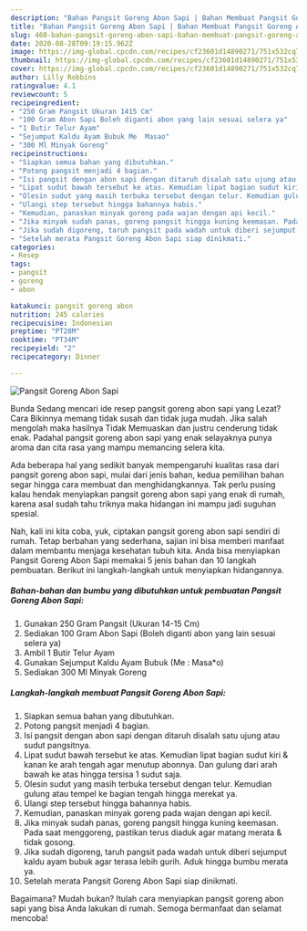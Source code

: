 ```yaml
---
description: "Bahan Pangsit Goreng Abon Sapi | Bahan Membuat Pangsit Goreng Abon Sapi Yang Paling Enak"
title: "Bahan Pangsit Goreng Abon Sapi | Bahan Membuat Pangsit Goreng Abon Sapi Yang Paling Enak"
slug: 460-bahan-pangsit-goreng-abon-sapi-bahan-membuat-pangsit-goreng-abon-sapi-yang-paling-enak
date: 2020-08-28T09:19:15.962Z
image: https://img-global.cpcdn.com/recipes/cf23601d14890271/751x532cq70/pangsit-goreng-abon-sapi-foto-resep-utama.jpg
thumbnail: https://img-global.cpcdn.com/recipes/cf23601d14890271/751x532cq70/pangsit-goreng-abon-sapi-foto-resep-utama.jpg
cover: https://img-global.cpcdn.com/recipes/cf23601d14890271/751x532cq70/pangsit-goreng-abon-sapi-foto-resep-utama.jpg
author: Lilly Robbins
ratingvalue: 4.1
reviewcount: 5
recipeingredient:
- "250 Gram Pangsit Ukuran 1415 Cm"
- "100 Gram Abon Sapi Boleh diganti abon yang lain sesuai selera ya"
- "1 Butir Telur Ayam"
- "Sejumput Kaldu Ayam Bubuk Me  Masao"
- "300 Ml Minyak Goreng"
recipeinstructions:
- "Siapkan semua bahan yang dibutuhkan."
- "Potong pangsit menjadi 4 bagian."
- "Isi pangsit dengan abon sapi dengan ditaruh disalah satu ujung atau sudut pangsitnya."
- "Lipat sudut bawah tersebut ke atas. Kemudian lipat bagian sudut kiri &amp; kanan ke arah tengah agar menutup abonnya. Dan gulung dari arah bawah ke atas hingga tersisa 1 sudut saja."
- "Olesin sudut yang masih terbuka tersebut dengan telur. Kemudian gulung atau tempel ke bagian tengah hingga merekat ya."
- "Ulangi step tersebut hingga bahannya habis."
- "Kemudian, panaskan minyak goreng pada wajan dengan api kecil."
- "Jika minyak sudah panas, goreng pangsit hingga kuning keemasan. Pada saat menggoreng, pastikan terus diaduk agar matang merata &amp; tidak gosong."
- "Jika sudah digoreng, taruh pangsit pada wadah untuk diberi sejumput kaldu ayam bubuk agar terasa lebih gurih. Aduk hingga bumbu merata ya."
- "Setelah merata Pangsit Goreng Abon Sapi siap dinikmati."
categories:
- Resep
tags:
- pangsit
- goreng
- abon

katakunci: pangsit goreng abon 
nutrition: 245 calories
recipecuisine: Indonesian
preptime: "PT28M"
cooktime: "PT34M"
recipeyield: "2"
recipecategory: Dinner

---
```



![Pangsit Goreng Abon Sapi](https://img-global.cpcdn.com/recipes/cf23601d14890271/751x532cq70/pangsit-goreng-abon-sapi-foto-resep-utama.jpg)

Bunda Sedang mencari ide resep pangsit goreng abon sapi yang Lezat? Cara Bikinnya memang tidak susah dan tidak juga mudah. Jika salah mengolah maka hasilnya Tidak Memuaskan dan justru cenderung tidak enak. Padahal pangsit goreng abon sapi yang enak selayaknya punya aroma dan cita rasa yang mampu memancing selera kita.



Ada beberapa hal yang sedikit banyak mempengaruhi kualitas rasa dari pangsit goreng abon sapi, mulai dari jenis bahan, kedua pemilihan bahan segar hingga cara membuat dan menghidangkannya. Tak perlu pusing kalau hendak menyiapkan pangsit goreng abon sapi yang enak di rumah, karena asal sudah tahu triknya maka hidangan ini mampu jadi suguhan spesial.


Nah, kali ini kita coba, yuk, ciptakan pangsit goreng abon sapi sendiri di rumah. Tetap berbahan yang sederhana, sajian ini bisa memberi manfaat dalam membantu menjaga kesehatan tubuh kita. Anda bisa menyiapkan Pangsit Goreng Abon Sapi memakai 5 jenis bahan dan 10 langkah pembuatan. Berikut ini langkah-langkah untuk menyiapkan hidangannya.

<!--inarticleads1-->

##### Bahan-bahan dan bumbu yang dibutuhkan untuk pembuatan Pangsit Goreng Abon Sapi:

1. Gunakan 250 Gram Pangsit (Ukuran 14-15 Cm)
1. Sediakan 100 Gram Abon Sapi (Boleh diganti abon yang lain sesuai selera ya)
1. Ambil 1 Butir Telur Ayam
1. Gunakan Sejumput Kaldu Ayam Bubuk (Me : Masa*o)
1. Sediakan 300 Ml Minyak Goreng




<!--inarticleads2-->

##### Langkah-langkah membuat Pangsit Goreng Abon Sapi:

1. Siapkan semua bahan yang dibutuhkan.
1. Potong pangsit menjadi 4 bagian.
1. Isi pangsit dengan abon sapi dengan ditaruh disalah satu ujung atau sudut pangsitnya.
1. Lipat sudut bawah tersebut ke atas. Kemudian lipat bagian sudut kiri &amp; kanan ke arah tengah agar menutup abonnya. Dan gulung dari arah bawah ke atas hingga tersisa 1 sudut saja.
1. Olesin sudut yang masih terbuka tersebut dengan telur. Kemudian gulung atau tempel ke bagian tengah hingga merekat ya.
1. Ulangi step tersebut hingga bahannya habis.
1. Kemudian, panaskan minyak goreng pada wajan dengan api kecil.
1. Jika minyak sudah panas, goreng pangsit hingga kuning keemasan. Pada saat menggoreng, pastikan terus diaduk agar matang merata &amp; tidak gosong.
1. Jika sudah digoreng, taruh pangsit pada wadah untuk diberi sejumput kaldu ayam bubuk agar terasa lebih gurih. Aduk hingga bumbu merata ya.
1. Setelah merata Pangsit Goreng Abon Sapi siap dinikmati.




Bagaimana? Mudah bukan? Itulah cara menyiapkan pangsit goreng abon sapi yang bisa Anda lakukan di rumah. Semoga bermanfaat dan selamat mencoba!
